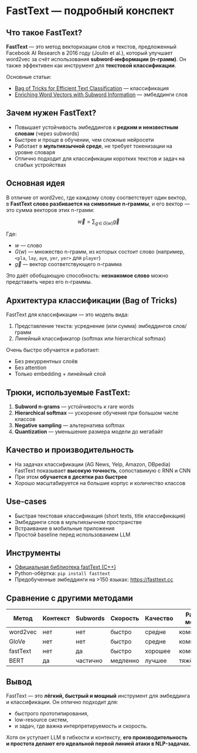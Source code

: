 # FastText — подробный конспект

## Что такое FastText?
**FastText** — это метод векторизации слов и текстов, предложенный Facebook AI Research в 2016 году (Joulin et al.), который улучшает word2vec за счёт использования **subword-информации (n-грамм)**. Он также эффективен как инструмент для **текстовой классификации**.

Основные статьи:
- [Bag of Tricks for Efficient Text Classification](https://arxiv.org/abs/1607.01759) — классификация
- [Enriching Word Vectors with Subword Information](https://arxiv.org/abs/1607.04606) — эмбеддинги слов

## Зачем нужен FastText?
- Повышает устойчивость эмбеддингов к **редким и неизвестным словам** (через subwords)
- Быстрее и проще в обучении, чем сложные нейросети
- Работает в **мультиязычной среде**, не требует токенизации на уровне словаря
- Отлично подходит для классификации коротких текстов и задач на слабых устройствах

## Основная идея
В отличие от word2vec, где каждому слову соответствует один вектор, в **FastText слово разбивается на символные n-граммы**, и его вектор — это сумма векторов этих n-грамм:

$$
\vec{w} = \sum_{g \, \in \, G(w)} \vec{g}
$$

Где:
- $w$ — слово
- $G(w)$ — множество n-грамм, из которых состоит слово (например, `<pla`, `lay`, `aye`, `yer`, `yer>` для `player`)
- $\vec{g}$ — вектор соответствующего n-грамма

Это даёт обобщающую способность: **незнакомое слово** можно представить через его n-граммы.

## Архитектура классификации (Bag of Tricks)
FastText для классификации — это модель вида:
1. Представление текста: усреднение (или сумма) эмбеддингов слов/грамм
2. Линейный классификатор (softmax или hierarchical softmax)

Очень быстро обучается и работает:
- Без рекуррентных слоёв
- Без attention
- Только embedding + линейный слой

## Трюки, используемые FastText:
1. **Subword n-grams** — устойчивость к rare words
2. **Hierarchical softmax** — ускорение обучения при большом числе классов
3. **Negative sampling** — альтернатива softmax
4. **Quantization** — уменьшение размера модели до мегабайт

## Качество и производительность
- На задачах классификации (AG News, Yelp, Amazon, DBpedia) FastText показывает **высокую точность**, сопоставимую с RNN и CNN
- При этом **обучается в десятки раз быстрее**
- Хорошо масштабируется на большие корпус и количество классов

## Use-cases
- Быстрая текстовая классификация (short texts, title классификация)
- Эмбеддинги слов в мультиязычном пространстве
- Встраивание в мобильные приложения
- Простой baseline перед использованием LLM

## Инструменты
- [Официальная библиотека fastText (C++)](https://github.com/facebookresearch/fastText)
- Python-обёртка: `pip install fasttext`
- Предобученные эмбеддинги на >150 языках: https://fasttext.cc

## Сравнение с другими методами
| Метод      | Контекст | Subwords | Скорость | Качество | Размер модели |
|------------|----------|----------|----------|----------|----------------|
| word2vec   | нет      | нет      | быстро   | средне   | компактный     |
| GloVe      | нет      | нет      | быстро   | средне   | компактный     |
| fastText   | нет      | да       | быстро   | хорошее  | компактный     |
| BERT       | да       | частично | медленно | лучшее   | тяжёлый        |

## Вывод
FastText — это **лёгкий, быстрый и мощный** инструмент для эмбеддинга и классификации. Он отлично подходит для:
- быстрого прототипирования,
- low-resource систем,
- и задач, где важна интерпретируемость и скорость.

Хотя он уступает LLM в гибкости и контексту, **его производительность и простота делают его идеальной первой линией атаки в NLP-задачах.**


